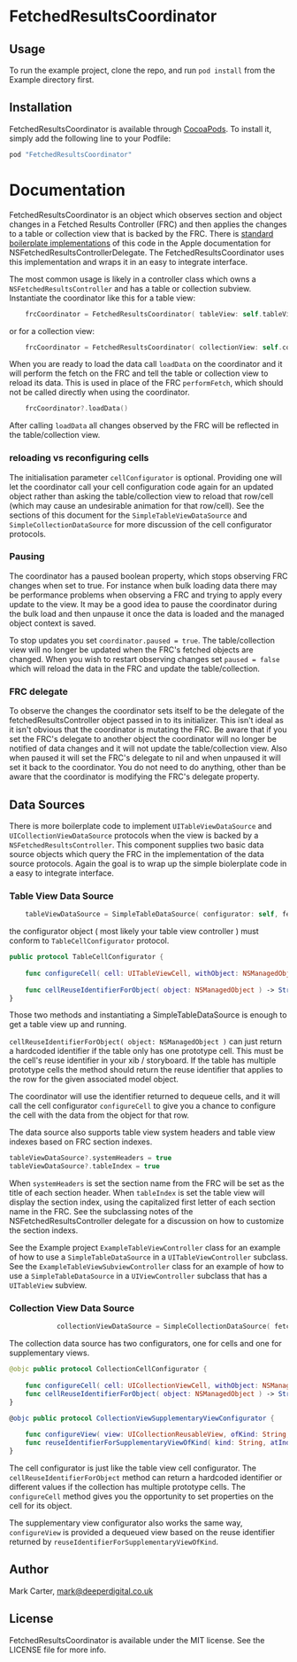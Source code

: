 # FetchedResultsCoordinator

## Usage

To run the example project, clone the repo, and run `pod install` from the Example directory first.

## Installation

FetchedResultsCoordinator is available through [CocoaPods](http://cocoapods.org). To install
it, simply add the following line to your Podfile:

```ruby
pod "FetchedResultsCoordinator"
```

# Documentation

FetchedResultsCoordinator is an object which observes section and object changes in a Fetched Results Controller (FRC) and then applies the changes to a table or collection view that is backed by the FRC.  There is [standard boilerplate implementations](https://developer.apple.com/library/ios/documentation/CoreData/Reference/NSFetchedResultsControllerDelegate_Protocol/) of this code in the Apple documentation for NSFetchedResultsControllerDelegate.  The FetchedResultsCoordinator uses this implementation and wraps it in an easy to integrate interface.

The most common usage is likely in a controller class which owns a `NSFetchedResultsController` and has a table or collection subview.  Instantiate the coordinator like this for a table view:

```swift
    frcCoordinator = FetchedResultsCoordinator( tableView: self.tableView!, fetchedResultsController: self.fetchedResultsController, cellConfigurator: self )
```

or for a collection view:

```swift
    frcCoordinator = FetchedResultsCoordinator( collectionView: self.collectionView!, fetchedResultsController: self.fetchedResultsController, cellConfigurator: self )
```

When you are ready to load the data call `loadData` on the coordinator and it will perform the fetch on the FRC and tell the table or collection view to reload its data.  This is used in place of the FRC `performFetch`, which should not be called directly when using the coordinator.

```swift
    frcCoordinator?.loadData()
```

After calling `loadData` all changes observed by the FRC will be reflected in the table/collection view.

### reloading vs reconfiguring cells

The initialisation parameter `cellConfigurator` is optional.  Providing one will let the coordinator call your cell configuration code again for an updated object rather than asking the table/collection view to reload that row/cell (which may cause an undesirable animation for that row/cell).  See the sections of this document for the `SimpleTableViewDataSource` and `SimpleCollectionDataSource` for more discussion of the cell configurator protocols.

### Pausing

The coordinator has a paused boolean property, which stops observing FRC changes when set to true.  For instance when bulk loading data there may be performance problems when observing a FRC and trying to apply every update to the view.  It may be a good idea to pause the coordinator during the bulk load and then unpause it once the data is loaded and the managed object context is saved.  

To stop updates you set `coordinator.paused = true`.  The table/collection view will no longer be updated when the FRC's fetched objects are changed.  When you wish to restart observing changes set `paused = false` which will reload the data in the FRC and update the table/collection.

### FRC delegate

To observe the changes the coordinator sets itself to be the delegate of the fetchedResultsController object passed in to its initializer.  This isn't ideal as it isn't obvious that the coordinator is mutating the FRC.  Be aware that if you set the FRC's delegate to another object the coordinator will no longer be notified of data changes and it will not update the table/collection view.  Also when paused it will set the FRC's delegate to nil and when unpaused it will set it back to the coordinator.  You do not need to do anything, other than be aware that the coordinator is modifying the FRC's delegate property.

## Data Sources

There is more boilerplate code to implement `UITableViewDataSource` and `UICollectionViewDataSource` protocols when the view is backed by a `NSFetchedResultsController`.  This component supplies two basic data source objects which query the FRC in the implementation of the data source protocols.  Again the goal is to wrap up the simple biolerplate code in a easy to integrate interface.

### Table View Data Source

```swift
    tableViewDataSource = SimpleTableDataSource( configurator: self, fetchedResultsController: fetchedResultsController )
```

the configurator object ( most likely your table view controller ) must conform to `TableCellConfigurator` protocol.

```swift
public protocol TableCellConfigurator {
   
    func configureCell( cell: UITableViewCell, withObject: NSManagedObject )
    
    func cellReuseIdentifierForObject( object: NSManagedObject ) -> String
}
```

Those two methods and instantiating a SimpleTableDataSource is enough to get a table view up and running.

`cellReuseIdentifierForObject( object: NSManagedObject )` can just return a hardcoded identifier if the table only has one prototype cell.  This must be the cell's reuse identifier in your xib / storyboard.  If the table has multiple prototype cells the method should return the reuse identifier that applies to the row for the given associated model object.  

The coordinator will use the identifier returned to dequeue cells, and it will call the cell configurator `configureCell` to give you a chance to configure the cell with the data from the object for that row.

The data source also supports table view system headers and table view indexes based on FRC section indexes.

```swift
tableViewDataSource?.systemHeaders = true
tableViewDataSource?.tableIndex = true
```
When `systemHeaders` is set the section name from the FRC will be set as the title of each section header.  When `tableIndex` is set the table view will display the section index, using the capitalized first letter of each section name in the FRC. See the subclassing notes of the NSFetchedResultsController delegate for a discussion on how to customize the section indexs.

See the Example project `ExampleTableViewController` class for an example of how to use a `SimpleTableDataSource` in a `UITableViewController` subclass.  See the `ExampleTableViewSubviewController` class for an example of how to use a `SimpleTableDataSource` in a `UIViewController` subclass that has a `UITableView` subview.

### Collection View Data Source

```swift
            collectionViewDataSource = SimpleCollectionDataSource( fetchedResultsController: self.fetchedResultsController, cellConfigurator: self, supplementaryViewConfigurator: self )
```

The collection data source has two configurators, one for cells and one for supplementary views.  

```swift
@objc public protocol CollectionCellConfigurator {
    
    func configureCell( cell: UICollectionViewCell, withObject: NSManagedObject )
    func cellReuseIdentifierForObject( object: NSManagedObject ) -> String
}

@objc public protocol CollectionViewSupplementaryViewConfigurator {
    
    func configureView( view: UICollectionReusableView, ofKind: String, atIndexPath: NSIndexPath )
    func reuseIdentifierForSupplementaryViewOfKind( kind: String, atIndexPath: NSIndexPath ) -> String
}
```

The cell configurator is just like the table view cell configurator.  The `cellReuseIdentifierForObject` method can return a hardcoded identifier or different values if the collection has multiple prototype cells.  The `configureCell` method gives you the opportunity to set properties on the cell for its object.

The supplementary view configurator also works the same way, `configureView` is provided a dequeued view based on the reuse identifier returned by `reuseIdentifierForSupplementaryViewOfKind`.

## Author

Mark Carter, mark@deeperdigital.co.uk

## License

FetchedResultsCoordinator is available under the MIT license. See the LICENSE file for more info.
